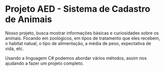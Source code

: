 # Projeto AED - Sistema de Cadastro de Animais


Nosso projeto, busca mostrar informações básicas e curiosidades sobre os animais. Focando em zoológicos, em tipos de tratamento que eles recebem, o habitat natual, o tipo de alimentação, a média de peso, expectativa de vida, etc.

Usando a linguagem C# podemos abordar vários métodos, assim nos ajudando a fazer um projeto completo.
